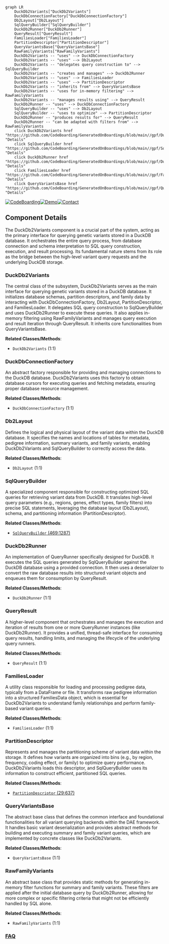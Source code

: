 ```mermaid
graph LR
    DuckDb2Variants["DuckDb2Variants"]
    DuckDbConnectionFactory["DuckDbConnectionFactory"]
    Db2Layout["Db2Layout"]
    SqlQueryBuilder["SqlQueryBuilder"]
    DuckDb2Runner["DuckDb2Runner"]
    QueryResult["QueryResult"]
    FamiliesLoader["FamiliesLoader"]
    PartitionDescriptor["PartitionDescriptor"]
    QueryVariantsBase["QueryVariantsBase"]
    RawFamilyVariants["RawFamilyVariants"]
    DuckDb2Variants -- "uses" --> DuckDbConnectionFactory
    DuckDb2Variants -- "uses" --> Db2Layout
    DuckDb2Variants -- "delegates query construction to" --> SqlQueryBuilder
    DuckDb2Variants -- "creates and manages" --> DuckDb2Runner
    DuckDb2Variants -- "uses" --> FamiliesLoader
    DuckDb2Variants -- "uses" --> PartitionDescriptor
    DuckDb2Variants -- "inherits from" --> QueryVariantsBase
    DuckDb2Variants -- "uses for in-memory filtering" --> RawFamilyVariants
    DuckDb2Variants -- "manages results using" --> QueryResult
    DuckDb2Runner -- "uses" --> DuckDbConnectionFactory
    SqlQueryBuilder -- "uses" --> Db2Layout
    SqlQueryBuilder -- "uses to optimize" --> PartitionDescriptor
    DuckDb2Runner -- "produces results for" --> QueryResult
    DuckDb2Runner -- "can be adapted with filters from" --> RawFamilyVariants
    click DuckDb2Variants href "https://github.com/CodeBoarding/GeneratedOnBoardings/blob/main//gpf/DuckDb2Variants.md" "Details"
    click SqlQueryBuilder href "https://github.com/CodeBoarding/GeneratedOnBoardings/blob/main//gpf/SqlQueryBuilder.md" "Details"
    click DuckDb2Runner href "https://github.com/CodeBoarding/GeneratedOnBoardings/blob/main//gpf/DuckDb2Runner.md" "Details"
    click FamiliesLoader href "https://github.com/CodeBoarding/GeneratedOnBoardings/blob/main//gpf/FamiliesLoader.md" "Details"
    click QueryVariantsBase href "https://github.com/CodeBoarding/GeneratedOnBoardings/blob/main//gpf/QueryVariantsBase.md" "Details"
```
[![CodeBoarding](https://img.shields.io/badge/Generated%20by-CodeBoarding-9cf?style=flat-square)](https://github.com/CodeBoarding/GeneratedOnBoardings)[![Demo](https://img.shields.io/badge/Try%20our-Demo-blue?style=flat-square)](https://www.codeboarding.org/demo)[![Contact](https://img.shields.io/badge/Contact%20us%20-%20contact@codeboarding.org-lightgrey?style=flat-square)](mailto:contact@codeboarding.org)

## Component Details

The DuckDb2Variants component is a crucial part of the system, acting as the primary interface for querying genetic variants stored in a DuckDB database. It orchestrates the entire query process, from database connection and schema interpretation to SQL query construction, execution, and result processing. Its fundamental nature stems from its role as the bridge between the high-level variant query requests and the underlying DuckDB storage.

### DuckDb2Variants
The central class of the subsystem, DuckDb2Variants serves as the main interface for querying genetic variants stored in a DuckDB database. It initializes database schemas, partition descriptors, and family data by interacting with DuckDbConnectionFactory, Db2Layout, PartitionDescriptor, and FamiliesLoader. It delegates SQL query construction to SqlQueryBuilder and uses DuckDb2Runner to execute these queries. It also applies in-memory filtering using RawFamilyVariants and manages query execution and result iteration through QueryResult. It inherits core functionalities from QueryVariantsBase.


**Related Classes/Methods**:

- `DuckDb2Variants` (1:1)


### DuckDbConnectionFactory
An abstract factory responsible for providing and managing connections to the DuckDB database. DuckDb2Variants uses this factory to obtain database cursors for executing queries and fetching metadata, ensuring proper database resource management.


**Related Classes/Methods**:

- `DuckDbConnectionFactory` (1:1)


### Db2Layout
Defines the logical and physical layout of the variant data within the DuckDB database. It specifies the names and locations of tables for metadata, pedigree information, summary variants, and family variants, enabling DuckDb2Variants and SqlQueryBuilder to correctly access the data.


**Related Classes/Methods**:

- `Db2Layout` (1:1)


### SqlQueryBuilder
A specialized component responsible for constructing optimized SQL queries for retrieving variant data from DuckDB. It translates high-level query parameters (e.g., regions, genes, effect types, family filters) into precise SQL statements, leveraging the database layout (Db2Layout), schema, and partitioning information (PartitionDescriptor).


**Related Classes/Methods**:

- <a href="https://github.com/iossifovlab/gpf/blob/master/dae/dae/query_variants/sql/schema2/sql_query_builder.py#L469-L1287" target="_blank" rel="noopener noreferrer">`SqlQueryBuilder` (469:1287)</a>


### DuckDb2Runner
An implementation of QueryRunner specifically designed for DuckDB. It executes the SQL queries generated by SqlQueryBuilder against the DuckDB database using a provided connection. It then uses a deserializer to convert the raw database results into structured variant objects and enqueues them for consumption by QueryResult.


**Related Classes/Methods**:

- `DuckDb2Runner` (1:1)


### QueryResult
A higher-level component that orchestrates and manages the execution and iteration of results from one or more QueryRunner instances (like DuckDb2Runner). It provides a unified, thread-safe interface for consuming query results, handling limits, and managing the lifecycle of the underlying query runners.


**Related Classes/Methods**:

- `QueryResult` (1:1)


### FamiliesLoader
A utility class responsible for loading and processing pedigree data, typically from a DataFrame or file. It transforms raw pedigree information into a structured FamiliesData object, which is essential for DuckDb2Variants to understand family relationships and perform family-based variant queries.


**Related Classes/Methods**:

- `FamiliesLoader` (1:1)


### PartitionDescriptor
Represents and manages the partitioning scheme of variant data within the storage. It defines how variants are organized into bins (e.g., by region, frequency, coding effect, or family) to optimize query performance. DuckDb2Variants loads this descriptor, and SqlQueryBuilder uses its information to construct efficient, partitioned SQL queries.


**Related Classes/Methods**:

- <a href="https://github.com/iossifovlab/gpf/blob/master/dae/dae/parquet/partition_descriptor.py#L29-L637" target="_blank" rel="noopener noreferrer">`PartitionDescriptor` (29:637)</a>


### QueryVariantsBase
The abstract base class that defines the common interface and foundational functionalities for all variant querying backends within the DAE framework. It handles basic variant deserialization and provides abstract methods for building and executing summary and family variant queries, which are implemented by concrete classes like DuckDb2Variants.


**Related Classes/Methods**:

- `QueryVariantsBase` (1:1)


### RawFamilyVariants
An abstract base class that provides static methods for generating in-memory filter functions for summary and family variants. These filters are applied after the initial database query by DuckDb2Runner, allowing for more complex or specific filtering criteria that might not be efficiently handled by SQL alone.


**Related Classes/Methods**:

- `RawFamilyVariants` (1:1)




### [FAQ](https://github.com/CodeBoarding/GeneratedOnBoardings/tree/main?tab=readme-ov-file#faq)